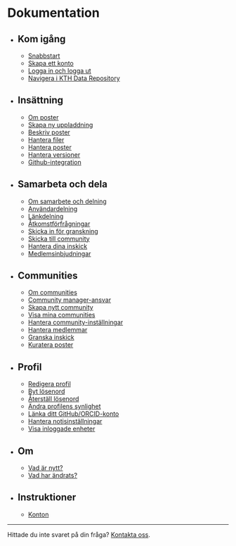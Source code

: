 <!-- markdownlint-disable MD007 -->
# Dokumentation

<div class="grid cards" markdown>

- ## Kom igång

    - [Snabbstart](get_started/quick_start.md)
    - [Skapa ett konto](get_started/create_account.md)
    - [Logga in och logga ut](get_started/login_logout.md)
    - [Navigera i KTH Data Repository](get_started/navigating_site.md)

- ## Insättning

    - [Om poster](#)
    - [Skapa ny uppladdning](deposit/create_new_upload.md)
    - [Beskriv poster](#)
    - [Hantera filer](#)
    - [Hantera poster](#)
    - [Hantera versioner](#)
    - [Github-integration](deposit/github_integration.md)

- ## Samarbeta och dela

    - [Om samarbete och delning](#)
    - [Användardelning](#)
    - [Länkdelning](#)
    - [Åtkomstförfrågningar](#)
    - [Skicka in för granskning](#)
    - [Skicka till community](#)
    - [Hantera dina inskick](#)
    - [Medlemsinbjudningar](#)

- ## Communities

    - [Om communities](#)
    - [Community manager-ansvar](communities/community_manager_responsibilities.md)
    - [Skapa nytt community](communities/create_new_community.md)
    - [Visa mina communities](#)
    - [Hantera community-inställningar](#)
    - [Hantera medlemmar](#)
    - [Granska inskick](#)
    - [Kuratera poster](#)

- ## Profil

    - [Redigera profil](#)
    - [Byt lösenord](#)
    - [Återställ lösenord](#)
    - [Ändra profilens synlighet](#)
    - [Länka ditt GitHub/ORCID-konto](#)
    - [Hantera notisinställningar](#)
    - [Visa inloggade enheter](get_started/viewing-devices.md)

- ## Om

    - [Vad är nytt?](#)
    - [Vad har ändrats?](#)

- ## Instruktioner

    - [Konton](#)

</div>

---

Hittade du inte svaret på din fråga? [Kontakta oss](https://www.kth.se/om/fakta).
